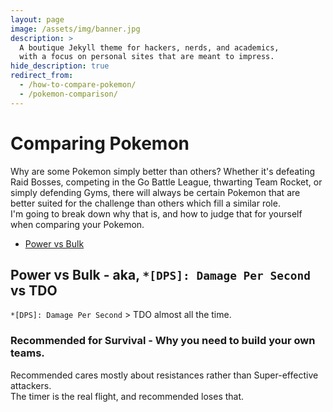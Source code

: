 ```yaml
---
layout: page
image: /assets/img/banner.jpg
description: >
  A boutique Jekyll theme for hackers, nerds, and academics,
  with a focus on personal sites that are meant to impress.
hide_description: true
redirect_from:
  - /how-to-compare-pokemon/
  - /pokemon-comparison/
---
```


# Comparing Pokemon

Why are some Pokemon simply better than others? Whether it's defeating Raid Bosses, competing in the Go Battle League, thwarting Team Rocket, or simply defending Gyms, there will always be certain Pokemon that are better suited for the challenge than others which fill a similar role.\
I'm going to break down why that is, and how to judge that for yourself when comparing your Pokemon.

- [Power vs Bulk]()


## Power vs Bulk - aka, `*[DPS]: Damage Per Second` vs TDO

`*[DPS]: Damage Per Second` > TDO almost all the time.

### Recommended for Survival - Why you need to build your own teams.

Recommended cares mostly about resistances rather than Super-effective attackers.\
The timer is the real flight, and recommended loses that.
